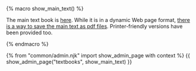 {% macro show_main_text() %}
<div id="main">

The main text book is [here]({{baseUrl}}/se-book-adapted/index.html). While it is in a dynamic Web page format, [there is a way to save the main text as pdf files]({{baseUrl}}/admin/usingThisWebsite.html#saving-as-pdf-files). Printer-friendly versions have been provided too.


</div>
{% endmacro %}

{% from "common/admin.njk" import show_admin_page with context %}
{{ show_admin_page("textbooks", show_main_text) }}